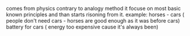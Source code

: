 comes from physics
contrary to analogy method it focuse on most basic known principles and than starts risoning from it.
example: horses - cars ( people don't need cars - horses are good enough as it was before cars)
battery for cars ( energy too expensive cause it's always been)
